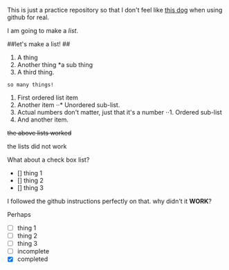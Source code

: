 This is just a practice repository so that I don't feel like [this dog](http://i.imgur.com/cpLT6MJ.gif) when using github for real. 

I am going to make a *list*.

##let's make a list! ##

1. A thing
2. Another thing
  *a sub thing
3. A third thing.


`so many things!` 

1. First ordered list item
2. Another item
⋅⋅* Unordered sub-list. 
1. Actual numbers don't matter, just that it's a number
⋅⋅1. Ordered sub-list
4. And another item.



~~the above lists worked~~

the lists did not work


What about a check box list?

- [] thing 1
- [] thing 2
- [] thing 3 

I followed the github instructions perfectly on that. why didn't it **WORK**? 

Perhaps

-[ ] thing 1
-[ ] thing 2
-[ ] thing 3
-[ ] incomplete
-[x] completed 
